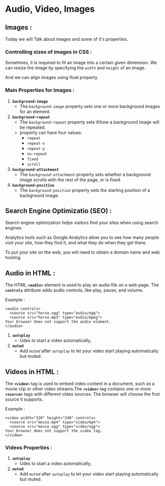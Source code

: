 # Audio, Video, Images
## Images :
Today we will Talk about images and some of it's properties.

### Controlling sizes of images in CSS :
Sometimes, it is required to fit an image into a certain given dimension. We can resize the image by specifying the `width` and `height` of an image.

And we can align images using float property.

### Main Properties for Images :
1. **`background-image`**
    * The *`background-image`* property sets one or more background images for an element.
2. **`background-repeat`**
    * The *`background-repeat`* property sets if/how a background image will be repeated.
    * property can have four values:
        * `repeat`
        * `repeat-x`
        * `repeat-y`
        * `no-repeat`
        * `fixed`
        * `scroll`
3. **`background-attachment`**
    * The *`background-attachment`* property sets whether a background image scrolls with the rest of the page, or is fixed.
4. **`background-position`**
    * The *`background-position`* property sets the starting position of a background image.
## Search Engine Optimizatio (SEO) :
Search engine optimization helps visitors find your sites when using search engines.

Analytics tools such as Google Analytics allow you to see how many people visit your site, how they find it, and what they do when they get there.

To put your site on the web, you will need to obtain a domain name and web hosting.

## Audio in HTML :
The HTML **`<audio>`** element is used to play an audio file on a web page.
The **`controls`** attribute adds audio controls, like play, pause, and volume.

Example :

```
<audio controls>
  <source src="horse.ogg" type="audio/ogg">
  <source src="horse.mp3" type="audio/mpeg">
Your browser does not support the audio element.
</audio>
```
1. **`autoplay`**
    * Udes to start a video automatically,
2. **`muted`**
    *   Add *`muted`* after *`autoplay`* to let your video start playing automatically but muted.

## Videos in HTML :
The **`<video>`** tag is used to embed video content in a document, such as a movie clip or other video streams.The **`<video>`** tag contains one or more **`<source>`** tags with different video sources. The browser will choose the first source it supports.

Example :

```
<video width="320" height="240" controls>
  <source src="movie.mp4" type="video/mp4">
  <source src="movie.ogg" type="video/ogg">
Your browser does not support the video tag.
</video>
```

### Videos Properties :
1. **`autoplay`**
    * Udes to start a video automatically,
2. **`muted`**
    *   Add *`muted`* after *`autoplay`* to let your video start playing automatically but muted.
